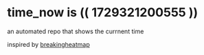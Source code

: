 # time_now is (( 1729321200555 ))

an automated repo that shows the currnent time

inspired by [breakingheatmap](https://github.com/breakingheatmap/breakingheatmap)